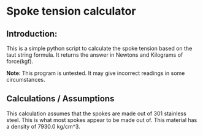 <h1> Spoke tension calculator</h1>

<h2>Introduction: </h2>

<p>This is a simple python script to calculate the spoke tension based on the taut string formula. It returns the answer in Newtons and Kilograms of force(kgf).</p>

<p><b>Note: </b> This program is untested. It may give incorrect readings in some circumstances.</p>

<h2>Calculations / Assumptions</h2>

<p>This calculation assumes that the spokes are made out of 301 stainless steel. This is what most spokes appear to be made out of. This material has a density of 7930.0 kg/cm^3.</p>
